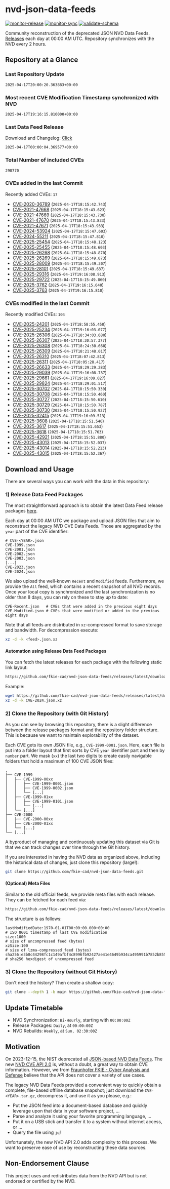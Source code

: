 # nvd-json-data-feeds

[![monitor-release](https://github.com/fkie-cad/nvd-json-data-feeds/actions/workflows/monitor_release.yml/badge.svg)](https://github.com/fkie-cad/nvd-json-data-feeds/actions/workflows/monitor_release.yml)
[![monitor-sync](https://github.com/fkie-cad/nvd-json-data-feeds/actions/workflows/monitor_sync.yml/badge.svg)](https://github.com/fkie-cad/nvd-json-data-feeds/actions/workflows/monitor_sync.yml)
[![validate-schema](https://github.com/fkie-cad/nvd-json-data-feeds/actions/workflows/validate_schema.yml/badge.svg)](https://github.com/fkie-cad/nvd-json-data-feeds/actions/workflows/validate_schema.yml)

Community reconstruction of the deprecated JSON NVD Data Feeds.
[Releases](https://github.com/fkie-cad/nvd-json-data-feeds/releases/latest) each day at 00:00 AM UTC.
Repository synchronizes with the NVD every 2 hours.

## Repository at a Glance

### Last Repository Update

```plain
2025-04-17T20:00:20.363883+00:00
```

### Most recent CVE Modification Timestamp synchronized with NVD

```plain
2025-04-17T19:16:15.810000+00:00
```

### Last Data Feed Release

Download and Changelog: [Click](https://github.com/fkie-cad/nvd-json-data-feeds/releases/latest)

```plain
2025-04-17T00:00:04.369577+00:00
```

### Total Number of included CVEs

```plain
290770
```

### CVEs added in the last Commit

Recently added CVEs: `17`

- [CVE-2020-36789](CVE-2020/CVE-2020-367xx/CVE-2020-36789.json) (`2025-04-17T18:15:42.743`)
- [CVE-2021-47668](CVE-2021/CVE-2021-476xx/CVE-2021-47668.json) (`2025-04-17T18:15:43.623`)
- [CVE-2021-47669](CVE-2021/CVE-2021-476xx/CVE-2021-47669.json) (`2025-04-17T18:15:43.730`)
- [CVE-2021-47670](CVE-2021/CVE-2021-476xx/CVE-2021-47670.json) (`2025-04-17T18:15:43.833`)
- [CVE-2021-47671](CVE-2021/CVE-2021-476xx/CVE-2021-47671.json) (`2025-04-17T18:15:43.933`)
- [CVE-2024-53924](CVE-2024/CVE-2024-539xx/CVE-2024-53924.json) (`2025-04-17T18:15:47.603`)
- [CVE-2024-55211](CVE-2024/CVE-2024-552xx/CVE-2024-55211.json) (`2025-04-17T18:15:47.810`)
- [CVE-2025-25454](CVE-2025/CVE-2025-254xx/CVE-2025-25454.json) (`2025-04-17T18:15:48.123`)
- [CVE-2025-25455](CVE-2025/CVE-2025-254xx/CVE-2025-25455.json) (`2025-04-17T18:15:48.603`)
- [CVE-2025-26268](CVE-2025/CVE-2025-262xx/CVE-2025-26268.json) (`2025-04-17T18:15:48.870`)
- [CVE-2025-26269](CVE-2025/CVE-2025-262xx/CVE-2025-26269.json) (`2025-04-17T18:15:49.073`)
- [CVE-2025-28009](CVE-2025/CVE-2025-280xx/CVE-2025-28009.json) (`2025-04-17T18:15:49.307`)
- [CVE-2025-28101](CVE-2025/CVE-2025-281xx/CVE-2025-28101.json) (`2025-04-17T18:15:49.637`)
- [CVE-2025-29316](CVE-2025/CVE-2025-293xx/CVE-2025-29316.json) (`2025-04-17T19:16:08.913`)
- [CVE-2025-29722](CVE-2025/CVE-2025-297xx/CVE-2025-29722.json) (`2025-04-17T18:15:49.860`)
- [CVE-2025-3762](CVE-2025/CVE-2025-37xx/CVE-2025-3762.json) (`2025-04-17T19:16:15.640`)
- [CVE-2025-3763](CVE-2025/CVE-2025-37xx/CVE-2025-3763.json) (`2025-04-17T19:16:15.810`)


### CVEs modified in the last Commit

Recently modified CVEs: `104`

- [CVE-2025-24201](CVE-2025/CVE-2025-242xx/CVE-2025-24201.json) (`2025-04-17T18:58:55.450`)
- [CVE-2025-25234](CVE-2025/CVE-2025-252xx/CVE-2025-25234.json) (`2025-04-17T19:16:03.077`)
- [CVE-2025-26306](CVE-2025/CVE-2025-263xx/CVE-2025-26306.json) (`2025-04-17T18:34:03.680`)
- [CVE-2025-26307](CVE-2025/CVE-2025-263xx/CVE-2025-26307.json) (`2025-04-17T18:30:57.377`)
- [CVE-2025-26308](CVE-2025/CVE-2025-263xx/CVE-2025-26308.json) (`2025-04-17T18:24:30.660`)
- [CVE-2025-26309](CVE-2025/CVE-2025-263xx/CVE-2025-26309.json) (`2025-04-17T18:21:48.017`)
- [CVE-2025-26310](CVE-2025/CVE-2025-263xx/CVE-2025-26310.json) (`2025-04-17T18:07:42.813`)
- [CVE-2025-26311](CVE-2025/CVE-2025-263xx/CVE-2025-26311.json) (`2025-04-17T18:05:28.417`)
- [CVE-2025-26633](CVE-2025/CVE-2025-266xx/CVE-2025-26633.json) (`2025-04-17T18:29:29.283`)
- [CVE-2025-29039](CVE-2025/CVE-2025-290xx/CVE-2025-29039.json) (`2025-04-17T19:16:08.737`)
- [CVE-2025-29661](CVE-2025/CVE-2025-296xx/CVE-2025-29661.json) (`2025-04-17T19:16:09.027`)
- [CVE-2025-29824](CVE-2025/CVE-2025-298xx/CVE-2025-29824.json) (`2025-04-17T18:29:01.517`)
- [CVE-2025-30702](CVE-2025/CVE-2025-307xx/CVE-2025-30702.json) (`2025-04-17T18:15:50.330`)
- [CVE-2025-30708](CVE-2025/CVE-2025-307xx/CVE-2025-30708.json) (`2025-04-17T18:15:50.460`)
- [CVE-2025-30727](CVE-2025/CVE-2025-307xx/CVE-2025-30727.json) (`2025-04-17T18:15:50.610`)
- [CVE-2025-30729](CVE-2025/CVE-2025-307xx/CVE-2025-30729.json) (`2025-04-17T18:15:50.787`)
- [CVE-2025-30730](CVE-2025/CVE-2025-307xx/CVE-2025-30730.json) (`2025-04-17T18:15:50.927`)
- [CVE-2025-32415](CVE-2025/CVE-2025-324xx/CVE-2025-32415.json) (`2025-04-17T19:16:09.513`)
- [CVE-2025-3608](CVE-2025/CVE-2025-36xx/CVE-2025-3608.json) (`2025-04-17T18:15:51.540`)
- [CVE-2025-3617](CVE-2025/CVE-2025-36xx/CVE-2025-3617.json) (`2025-04-17T18:15:51.653`)
- [CVE-2025-3618](CVE-2025/CVE-2025-36xx/CVE-2025-3618.json) (`2025-04-17T18:15:51.763`)
- [CVE-2025-42921](CVE-2025/CVE-2025-429xx/CVE-2025-42921.json) (`2025-04-17T18:15:51.880`)
- [CVE-2025-43013](CVE-2025/CVE-2025-430xx/CVE-2025-43013.json) (`2025-04-17T18:15:52.037`)
- [CVE-2025-43014](CVE-2025/CVE-2025-430xx/CVE-2025-43014.json) (`2025-04-17T18:15:52.213`)
- [CVE-2025-43015](CVE-2025/CVE-2025-430xx/CVE-2025-43015.json) (`2025-04-17T18:15:52.367`)


## Download and Usage

There are several ways you can work with the data in this repository:

### 1) Release Data Feed Packages

The most straightforward approach is to obtain the latest Data Feed release packages [here](https://github.com/fkie-cad/nvd-json-data-feeds/releases/latest).

Each day at 00:00 AM UTC we package and upload JSON files that aim to reconstruct the legacy NVD CVE Data Feeds.
Those are aggregated by the `year` part of the CVE identifier:

```
# CVE-<YEAR>.json
CVE-1999.json
CVE-2001.json
CVE-2002.json
CVE-2003.json
[...]
CVE-2023.json
CVE-2024.json
```

We also upload the well-known `Recent` and `Modified` feeds.
Furthermore, we provide the `All` feed, which contains a recent snapshot of all NVD records.
Once your local copy is synchronized and the last synchronization is no older than 8 days, you can rely on these to stay up to date:

```plain
CVE-Recent.json   # CVEs that were added in the previous eight days
CVE-Modified.json # CVEs that were modified or added in the previous eight days
```

Note that all feeds are distributed in `xz`-compressed format to save storage and bandwidth.
For decompression execute:

```sh
xz -d -k <feed>.json.xz
```

#### Automation using Release Data Feed Packages

You can fetch the latest releases for each package with the following static link layout:

```sh
https://github.com/fkie-cad/nvd-json-data-feeds/releases/latest/download/CVE-<YEAR>.json.xz
```

Example:

```sh
wget https://github.com/fkie-cad/nvd-json-data-feeds/releases/latest/download/CVE-2024.json.xz
xz -d -k CVE-2024.json.xz
```

### 2) Clone the Repository (with Git History)

As you can see by browsing this repository, there is a slight difference between the release packages format and the repository folder structure.
This is because we want to maintain explorability of the dataset.

Each CVE gets its own JSON file, e.g., `CVE-1999-0001.json`.
Here, each file is put into a folder layout that first sorts by CVE `year` identifier part and then by `number` part.
We mask (`xx`) the last two digits to create easily navigable folders that hold a maximum of 100 CVE JSON files:

```plain
.
├── CVE-1999
│   ├── CVE-1999-00xx
│   │   ├── CVE-1999-0001.json
│   │   ├── CVE-1999-0002.json
│   │   └── [...]
│   ├── CVE-1999-01xx
│   │   ├── CVE-1999-0101.json
│   │   └── [...]
│   └── [...]
├── CVE-2000
│   ├── CVE-2000-00xx
│   ├── CVE-2000-01xx
│   └── [...]
└── [...]
```

A byproduct of managing and continuously updating this dataset via Git is that we can track changes over time through the Git history.

If you are interested in having the NVD data as organized above, including the historical data of changes, just clone this repository (large!):

```sh
git clone https://github.com/fkie-cad/nvd-json-data-feeds.git
```

#### (Optional) Meta Files

Similar to the old official feeds, we provide meta files with each release. They can be fetched for each feed via:

```sh
https://github.com/fkie-cad/nvd-json-data-feeds/releases/latest/download/CVE-<YEAR>.meta
```

The structure is as follows:

```plain
lastModifiedDate:1970-01-01T00:00:00.000+00:00                          # ISO 8601 timestamp of last CVE modification
size:1000                                                               # size of uncompressed feed (bytes)
xzSize:100                                                              # size of lzma-compressed feed (bytes)
sha256:e3b0c44298fc1c149afbf4c8996fb92427ae41e4649b934ca495991b7852b855 # sha256 hexdigest of uncompressed feed
```

### 3) Clone the Repository (without Git History)

Don't need the history? Then create a shallow copy:

```sh
git clone --depth 1 -b main https://github.com/fkie-cad/nvd-json-data-feeds.git
```


## Update Timetable

* NVD Synchronization: `Bi-Hourly`, starting with `00:00:00Z`
* Release Packages: `Daily`, at `00:00:00Z`
* NVD Rebuilds: `Weekly`, at `Sun, 02:30:00Z`


## Motivation

On 2023-12-15, the NIST deprecated all [JSON-based NVD Data Feeds](https://nvd.nist.gov/vuln/data-feeds#divRetirementBanner-1).
The new [NVD CVE API 2.0](https://nvd.nist.gov/developers/vulnerabilities) is, without a doubt, a great way to obtain CVE information.
However, we from [Fraunhofer FKIE - Cyber Analysis and Defense](https://www.fkie.fraunhofer.de/en/departments/cad.html) believe that the API does not cover a variety of use cases.

The legacy NVD Data Feeds provided a convenient way to quickly obtain a complete, file-based offline database snapshot; just download the `CVE-<YEAR>.tar.gz`, decompress it, and use it as you please, e.g.:

- Put the JSON feed into a document-based database and quickly leverage upon that data in your software project, ...
- Parse and analyze it using your favorite programming language, ...
- Put it on a USB stick and transfer it to a system without internet access, or ...
- Query the file using `jq`!

Unfortunately, the new NVD API 2.0 adds complexity to this process.
We want to preserve ease of use by reconstructing these data sources.

## Non-Endorsement Clause

This project uses and redistributes data from the NVD API but is not endorsed or certified by the NVD.